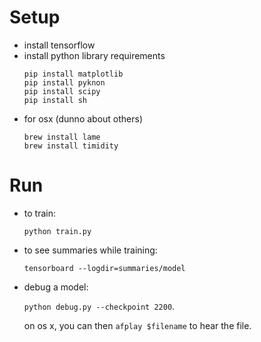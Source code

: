 # Setup

- install tensorflow
- install python library requirements
  ```
  pip install matplotlib
  pip install pyknon
  pip install scipy
  pip install sh
  ```
- for osx (dunno about others)
  ```
  brew install lame
  brew install timidity
  ```

# Run

- to train:

  `python train.py`

- to see summaries while training:

  `tensorboard --logdir=summaries/model`

- debug a model:

  `python debug.py --checkpoint 2200`.

  on os x, you can then `afplay $filename` to hear the file.

